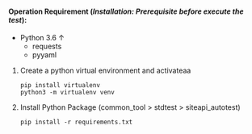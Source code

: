 #### Operation Requirement (*Installation: Prerequisite before execute the test*):

+ Python 3.6 ↑
  + requests
  + pyyaml

1. Create a python virtual environment and activateaa

   ```
   pip install virtualenv  
   python3 -m virtualenv venv 
   ```

2. Install Python Package (common_tool > stdtest > siteapi_autotest)

   ```
   pip install -r requirements.txt
   ```
